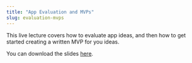```yaml
---
title: "App Evaluation and MVPs"
slug: evaluation-mvps
---
```


This live lecture covers how to evaluate app ideas, and then how to get started creating a written MVP for you ideas.

You can download the slides [here](https://s3.amazonaws.com/mgwu-misc/SA2015/LectureSlides/AppEvaluationMVPs.pdf).